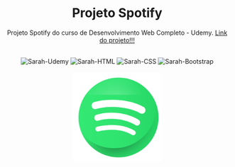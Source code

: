 ## <h1 align="center">Projeto Spotify</h1>
<p align="center">Projeto Spotify do curso de Desenvolvimento Web Completo - Udemy. 
  <a href="https://sarahprando.github.io/spotify/" target="_blank"> Link do projeto!!!</a></p>

<div style="display: inline_block" align="center"><br>
  <img alt="Sarah-Udemy" src="https://img.shields.io/badge/Udemy-EC5252?style=for-the-badge&logo=Udemy&logoColor=white">
  <img alt="Sarah-HTML" src="https://img.shields.io/badge/HTML-239120?style=for-the-badge&logo=html5&logoColor=white">
  <img alt="Sarah-CSS" src="https://img.shields.io/badge/CSS3-1572B6?style=for-the-badge&logo=css3&logoColor=white">
  <img alt="Sarah-Bootstrap" src="https://img.shields.io/badge/Bootstrap-563D7C?style=for-the-badge&logo=bootstrap&logoColor=white">
</div>

<div style="display: inline_block" align="center"><br>
  <img height="200" width="200" src="img/spotify.png">
</div>
